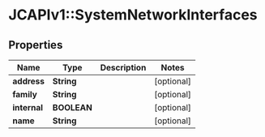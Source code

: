 # JCAPIv1::SystemNetworkInterfaces

## Properties
Name | Type | Description | Notes
------------ | ------------- | ------------- | -------------
**address** | **String** |  | [optional] 
**family** | **String** |  | [optional] 
**internal** | **BOOLEAN** |  | [optional] 
**name** | **String** |  | [optional] 

